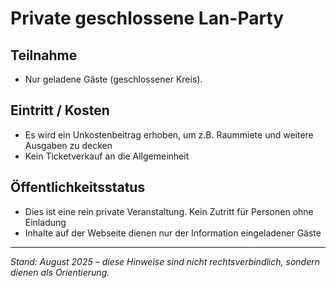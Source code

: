 # Private geschlossene Lan-Party

## Teilnahme
- Nur geladene Gäste (geschlossener Kreis).

## Eintritt / Kosten
- Es wird ein Unkostenbeitrag erhoben, um z.B. Raummiete und weitere Ausgaben zu decken
- Kein Ticketverkauf an die Allgemeinheit

## Öffentlichkeitsstatus
- Dies ist eine rein private Veranstaltung. Kein Zutritt für Personen ohne Einladung
- Inhalte auf der Webseite dienen nur der Information eingeladener Gäste


---
*Stand: August 2025 – diese Hinweise sind nicht rechtsverbindlich, sondern dienen als Orientierung.*


